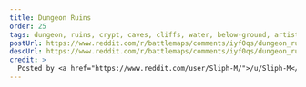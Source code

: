 ```yaml
---
title: Dungeon Ruins
order: 25
tags: dungeon, ruins, crypt, caves, cliffs, water, below-ground, artist:sliph
postUrl: https://www.reddit.com/r/battlemaps/comments/iyf0qs/dungeon_ruins_61x61/
descUrl: https://www.reddit.com/r/battlemaps/comments/iyf0qs/dungeon_ruins_61x61/g6c7jda/
credit: >
  Posted by <a href="https://www.reddit.com/user/Sliph-M/">/u/Sliph-M</a> to <a href="https://www.reddit.com/r/battlemaps/">/r/battlemaps</a> in Sep, 2020. <br/> Please support the artist on <a href="https://www.patreon.com/sliph">Patreon</a>, as well as follow them on <a href="https://www.instagram.com/matiasberchtart/">Instagram</a>
---
```

